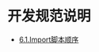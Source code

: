 # 开发规范说明

* [6.1.Import脚本顺序](/environment/km1002-front-end/km1002-6kai-fa-gui-fan/61importjiao-ben-shun-xu.md)



